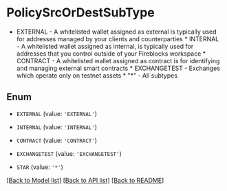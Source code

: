 # PolicySrcOrDestSubType

* EXTERNAL - A whitelisted wallet assigned as external is typically used for addresses managed by your clients and counterparties * INTERNAL - A whitelisted wallet assigned as internal, is typically used for addresses that you control outside of your Fireblocks workspace * CONTRACT - A whitelisted wallet assigned as contract is for identifying and managing external smart contracts * EXCHANGETEST - Exchanges which operate only on testnet assets * \"*\" - All subtypes 

## Enum

* `EXTERNAL` (value: `'EXTERNAL'`)

* `INTERNAL` (value: `'INTERNAL'`)

* `CONTRACT` (value: `'CONTRACT'`)

* `EXCHANGETEST` (value: `'EXCHANGETEST'`)

* `STAR` (value: `'*'`)

[[Back to Model list]](../README.md#documentation-for-models) [[Back to API list]](../README.md#documentation-for-api-endpoints) [[Back to README]](../README.md)


